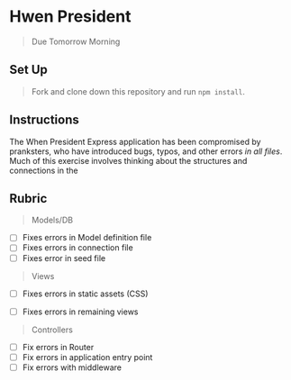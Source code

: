 # Hwen President

> Due Tomorrow Morning

## Set Up

> Fork and clone down this repository and run `npm install`.

## Instructions

The When President Express application has been compromised by pranksters, who have introduced bugs, typos, and other errors *in all files*. Much of this exercise involves thinking about the structures and connections in the 

## Rubric

> Models/DB
- [ ] Fixes errors in Model definition file
- [ ] Fixes errors in connection file
- [ ] Fixes error in seed file

> Views
- [ ] Fixes errors in static assets (CSS)
- [ ] Fixes errors in remaining views


> Controllers
- [ ] Fix errors in Router
- [ ] Fix errors in application entry point
- [ ] Fix errors with middleware
